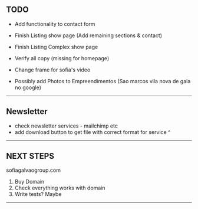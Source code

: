 ## TODO

- Add functionality to contact form
- Finish Listing show page (Add remaining sections & contact)
- Finish Listing Complex show page

- Verify all copy (missing for homepage)
- Change frame for sofia's video
- Possibly add Photos to Empreendimentos (Sao marcos vila nova de gaia no google)

---

## Newsletter

- check newsletter services - mailchimp etc
- add download button to get file with correct format for service ^

---

##

## NEXT STEPS

sofiagalvaogroup.com

1. Buy Domain
2. Check everything works with domain
3. Write tests? Maybe

---
